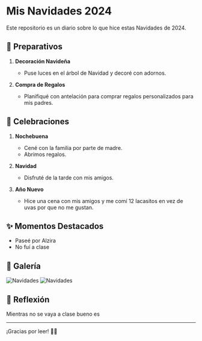 # Mis Navidades 2024

Este repositorio es un diario sobre lo que hice estas Navidades de 2024.
## 🎄 Preparativos

1. **Decoración Navideña**  
   - Puse luces en el árbol de Navidad y decoré con adornos.
   
2. **Compra de Regalos**  
   - Planifiqué con antelación para comprar regalos personalizados para mis padres.

## 🎉 Celebraciones

1. **Nochebuena**  
   - Cené con la familia por parte de madre.
   - Abrimos regalos.

2. **Navidad**    
   - Disfruté de la tarde con mis amigos.  

3. **Año Nuevo**  
   - Hice una cena con mis amigos y me comí 12 lacasitos en vez de uvas por que no me gustan.

## ✨ Momentos Destacados

- Paseé por Alzira 
- No fuí a clase
## 📸 Galería

![Navidades](https://i.ytimg.com/vi/GVpyMsO13pE/hq720.jpg?sqp=-oaymwEhCK4FEIIDSFryq4qpAxMIARUAAAAAGAElAADIQj0AgKJD&rs=AOn4CLDUcvhYvvPawI4Ud5pGHd6Bv5s1nQ "Pedrito")
![Navidades](https://www.periodistadigital.com/wp-content/uploads/2019/12/WhatsApp-Image-2019-12-26-at-13.33.55.jpeg "Pedrito")


## 🌟 Reflexión

Mientras no se vaya a clase bueno es 

---

¡Gracias por leer! 🎅✨
